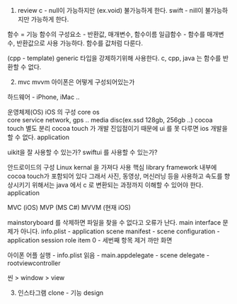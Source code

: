 1. review 
c - null이 가능하지만 (ex.void) 불가능하게 한다. 
swift - nill이 불가능하지만 가능하게 한다. 

함수 = 기능
함수의 구성요소 - 반환값, 매개변수, 함수이름 
일급함수 - 함수를 매개변수, 반환값으로 사용 가능하다. 
함수를 값처럼 다룬다. 

(cpp - template) generic 타입을 강제하기위해 사용한다. 
c, cpp, java 는 함수를 반환할 수 없다. 

2. mvc mvvm
아이폰은 어떻게 구성되어있는가

하드웨어 - iPhone, iMac ..

운영체제(OS) iOS 의 구성
core os  
core service network, gps ..
media disc(ex.ssd 128gb, 256gb ..)
cocoa touch 별도 분리
cocoa touch 가 개발 진입점이기 때문에 
ui 를 못 다루면 ios 개발을 할 수 없다. 
application

uikit을 잘 사용할 수 있는가?
swiftui 를 사용할 수 있는가?

안드로이드의 구성
Linux kernal 을 가져다 사용
핵심 library
framework 내부에 cocoa touch가 포함되어 있다 
그래서 사진, 동영상, 머신러닝 등을 사용하고 속도를 향상시키기 위해서는 
java 에서 c 로 변환되는 과정까지 이해할 수 있어야 한다. 
application
 
MVC (iOS)
MVP (MS C#)
MVVM (현재 iOS)

mainstoryboard 를 삭제하면 파일을 찾을 수 없다고 오류가 난다. 
main interface 문제가 아니다. 
info.plist - application scene manifest - scene configuration - application session role  item 0 - 세번째 항목 제거
까만 화면

아이폰 어플 실행 - info.plist 읽음 - main.appdelegate - scene delegate - rootviewcontroller 

씬 > window > view


3. 인스타그램 clone - 기능 design

